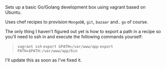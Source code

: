 Sets up a basic Go/Golang development box using vagrant based on Ubuntu.

Uses chef recipes to provision `MongoDB`, `git`, `bazaar` and.. `go` of course.

The only thing I haven't figured out yet is how to export a path in a recipe so you'll need to ssh in and execute the following commands yourself:

> `vagrant ssh`
> `export GPATH=/var/www/app`
> `export PATH=$PATH:/var/www/app/bin`

I'll update this as soon as I've fixed it.
